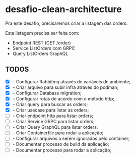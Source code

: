 # desafio-clean-architecture
Pra este desafio, precisaremos criar a listagem das orders.

Esta listagem precisa ser feita com:

- Endpoint REST (GET /order)
- Service ListOrders com GRPC
- Query ListOrders GraphQL

## TODOS
- [X] \- Configurar Rabbitmq através de variáveis de ambiente;
- [X] \- Criar arquivo para subir infra através do podman;
- [X] \- Configurar Database migration;
- [X] \- Configurar rotas de acordo com o método http;
- [X] \- Criar query para buscar as orders;
- [X] \- Criar usecase para listar as orders;
- [ ] \- Criar endpoint http para listar orders;
- [ ] \- Criar Service GRPC para listar orders;
- [ ] \- Criar Query GraphQL para listar orders;
- [ ] \- Criar Containerfile para rodar a aplicação;
- [ ] \- Configurar arquivos a serem ignorados pelo container;
- [ ] \- Documentar processo de build da aplicação;
- [ ] \- Documentar processo para rodar a aplicação;
